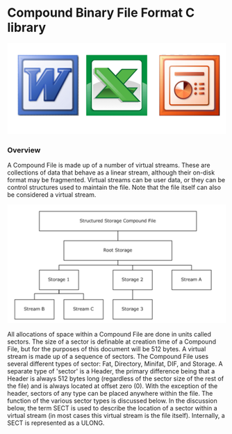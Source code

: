 # Compound Binary File Format C library

![ico](ico.png)

### Overview

A Compound File is made up of a number of virtual streams. These are collections of data that behave as a linear stream, although their on-disk format may be fragmented. Virtual streams can be user data, or they can be control structures used to maintain the file. Note that the file itself can also be considered a virtual stream.

![image](image.png)

All allocations of space within a Compound File are done in units called sectors. The size of a sector is definable at creation time of a Compound File, but for the purposes of this document will be 512 bytes. A virtual stream is made up of a sequence of sectors.
The Compound File uses several different types of sector: Fat, Directory, Minifat, DIF, and Storage. A separate type of 'sector' is a Header, the primary difference being that a Header is always 512 bytes long (regardless of the sector size of the rest of the file) and is always located at offset zero (0). With the exception of the header, sectors of any type can be placed anywhere within the file. The function of the various sector types is discussed below.
In the discussion below, the term SECT is used to describe the location of a sector within a virtual stream (in most cases this virtual stream is the file itself). Internally, a SECT is represented as a ULONG.
